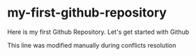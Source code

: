 # my-first-github-repository
Here is my first Github Repository. Let's get started with Github

This line was modified manually during conflicts resolution
